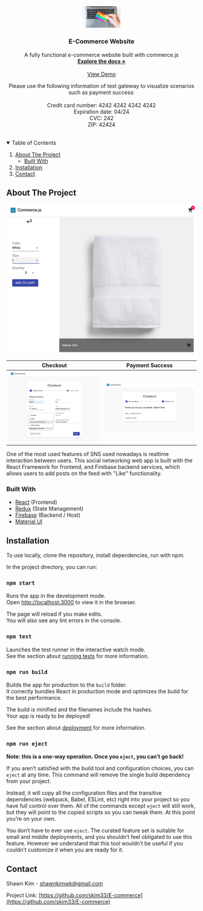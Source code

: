 <!-- PROJECT LOGO -->
<br />
<p align="center">
  <a href="https://github.com/skim33/SNS-portfolio">
    <img src="src/assets/logo.jpg" alt="Logo" width="100" height="auto">
  </a>

  <h3 align="center">E-Commerce Website</h3>

  <p align="center">
    A fully functional e-commerce website built with commerce.js
    <br />
    <a href="https://github.com/skim33/E-commerce"><strong>Explore the docs »</strong></a>
    <br />
    <br />
    <a href="https://shawn-kim-ecommerce.netlify.app">View Demo</a>
    <br />
    <div align="center">Please use the following information of test gateway to visualize scenarios such as payment success:</div>
    <br />
    <div align="center">Credit card number: 4242 4242 4242 4242</div>
    <div align="center">Expiration date: 04/24</div>
    <div align="center">CVC: 242</div>
    <div align="center">ZIP: 42424</div>
    <br />
  </p>
</p>

<!-- TABLE OF CONTENTS -->
<details open="open">
  <summary>Table of Contents</summary>
  <ol>
    <li>
      <a href="#about-the-project">About The Project</a>
      <ul>
        <li><a href="#built-with">Built With</a></li>
      </ul>
    </li>
    <li><a href="#installation">Installation</a></li>
    <li><a href="#contact">Contact</a></li>
  </ol>
</details>

<!-- ABOUT THE PROJECT -->

## About The Project

[![Product Name Screen Shot1][product-screenshot1]](https://shawn-kim-ecommerce.netlify.app)

| Checkout                                          | Payment Success                                   |
| ------------------------------------------------- | ------------------------------------------------- |
| ![Product Name Screen Shot2][product-screenshot2] | ![Product Name Screen Shot3][product-screenshot3] |

One of the most used features of SNS used nowadays is realtime interaction between users. This social networking web app is built with the React Framework for frontend, and Firebase backend services, which allows users to add posts on the feed with "Like" functionality.

### Built With

- [React](https://reactjs.org/) (Frontend)
- [Redux](https://redux.js.org/) (State Management)
- [Firebase](https://firebase.google.com/) (Backend / Host)
- [Material UI](https://mui.com/)

<!-- GETTING STARTED -->

## Installation

To use locally, clone the repository, install dependencies, run with npm.

In the project directory, you can run:

### `npm start`

Runs the app in the development mode.\
Open [http://localhost:3000](http://localhost:3000) to view it in the browser.

The page will reload if you make edits.\
You will also see any lint errors in the console.

### `npm test`

Launches the test runner in the interactive watch mode.\
See the section about [running tests](https://facebook.github.io/create-react-app/docs/running-tests) for more information.

### `npm run build`

Builds the app for production to the `build` folder.\
It correctly bundles React in production mode and optimizes the build for the best performance.

The build is minified and the filenames include the hashes.\
Your app is ready to be deployed!

See the section about [deployment](https://facebook.github.io/create-react-app/docs/deployment) for more information.

### `npm run eject`

**Note: this is a one-way operation. Once you `eject`, you can’t go back!**

If you aren’t satisfied with the build tool and configuration choices, you can `eject` at any time. This command will remove the single build dependency from your project.

Instead, it will copy all the configuration files and the transitive dependencies (webpack, Babel, ESLint, etc) right into your project so you have full control over them. All of the commands except `eject` will still work, but they will point to the copied scripts so you can tweak them. At this point you’re on your own.

You don’t have to ever use `eject`. The curated feature set is suitable for small and middle deployments, and you shouldn’t feel obligated to use this feature. However we understand that this tool wouldn’t be useful if you couldn’t customize it when you are ready for it.

## Contact

Shawn Kim - shawnkimwk@gmail.com

Project Link: [https://github.com/skim33/E-commerce](https://github.com/skim33/E-commerce)

<!-- MARKDOWN LINKS & IMAGES -->
<!-- https://www.markdownguide.org/basic-syntax/#reference-style-links -->

[product-screenshot1]: src/assets/screen_shot1.png
[product-screenshot2]: src/assets/screen_shot2.png
[product-screenshot3]: src/assets/screen_shot3.png
